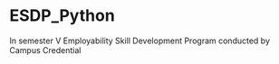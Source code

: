 # ESDP_Python
In semester V Employability Skill Development Program conducted by Campus Credential 
